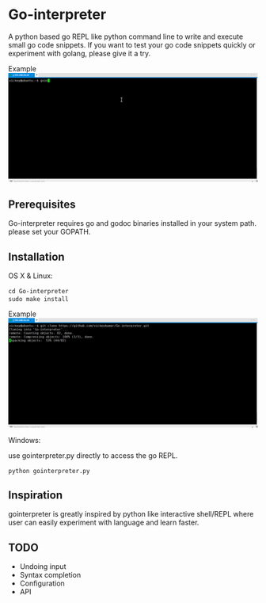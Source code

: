 # Go-interpreter
A python based go REPL like python command line to write and execute small go code snippets. If you want to test your go code snippets quickly or experiment with golang, please give it a try.

Example
![](doc/Examples.gif)

## Prerequisites

Go-interpreter requires go and godoc binaries installed in your system path. please set your GOPATH. 

## Installation

OS X & Linux:

```
cd Go-interpreter
sudo make install
```

Example
![](doc/installation.gif)


Windows:

use gointerpreter.py directly to access the go REPL.
```
python gointerpreter.py
```

## Inspiration

gointerpreter is greatly inspired by python like interactive shell/REPL where user can easily experiment with language and learn faster.


## TODO

* Undoing input
* Syntax completion
* Configuration
* API
